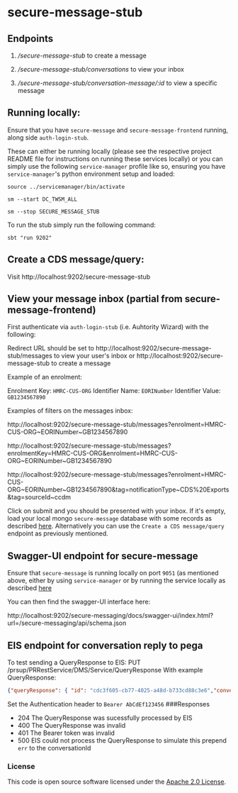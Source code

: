  
# secure-message-stub

## Endpoints

1. */secure-message-stub*      to create a message

2. */secure-message-stub/conversations* to view your inbox

3. */secure-message-stub/conversation-message/:id* to view a specific message

## Running locally:

Ensure that you have `secure-message` and `secure-message-frontend` running, along side `auth-login-stub`.

These can either be running locally (please see the respective project README file for instructions on running these services locally) or you can simply use the following `service-manager` profile like so, ensuring you have `service-manager`'s python environment setup and loaded:

`source ../servicemanager/bin/activate`

`sm --start DC_TWSM_ALL`

`sm --stop SECURE_MESSAGE_STUB`

To run the stub simply run the following command:

`sbt "run 9202"`

## Create a CDS message/query:

Visit http://localhost:9202/secure-message-stub

## View your message inbox (partial from secure-message-frontend)

First authenticate via `auth-login-stub` (i.e. Auhtority Wizard) with the following:

Redirect URL should be set to http://localhost:9202/secure-message-stub/messages to view your user's inbox or http://localhost:9202/secure-message-stub to create a message

Example of an enrolment:

Enrolment Key: `HMRC-CUS-ORG`
Identifier Name: `EORINumber`
Identifier Value: `GB1234567890`

Examples of filters on the messages inbox:

http://localhost:9202/secure-message-stub/messages?enrolment=HMRC-CUS-ORG~EORINumber~GB1234567890

http://localhost:9202/secure-message-stub/messages?enrolmentKey=HMRC-CUS-ORG&enrolment=HMRC-CUS-ORG~EORINumber~GB1234567890

http://localhost:9202/secure-message-stub/messages?enrolment=HMRC-CUS-ORG~EORINumber~GB1234567890&tag=notificationType~CDS%20Exports&tag=sourceId~ccdm

Click on submit and you should be presented with your inbox. If it's empty, load your local mongo `secure-message` database with some records as described [here](https://github.com/hmrc/secure-message/blob/master/README.md). Alternatively you can use the `Create a CDS message/query` endpoint as previously mentioned.

## Swagger-UI endpoint for secure-message

Ensure that `secure-message` is running locally on port `9051` (as mentioned above, either by using `service-manager` or by running the service locally as described [here](https://github.com/hmrc/secure-message/blob/master/README.md)

You can then find the swagger-UI interface here:

http://localhost:9202/secure-messaging/docs/swagger-ui/index.html?url=/secure-messaging/api/schema.json

## EIS endpoint for conversation reply to pega
To test sending a QueryResponse to EIS:
    PUT /prsup/PRRestService/DMS/Service/QueryResponse
    With example QueryResponse:
```json
{"queryResponse": { "id": "cdc3f605-cb77-4025-a48d-b733cd88c3e6","conversationId":  "D-80542-20201120","message": "QmxhaCBibGFoIGJsYWg=" }}
```
Set the Authentication header to `Bearer AbCdEf123456`
###Responses
- 204 The QueryResponse was sucessfully processed by EIS
- 400 The QueryResponse was invalid
- 401 The Bearer token was invalid
- 500 EIS could not process the QueryResponse to simulate this prepend `err` to the conversationId


### License

This code is open source software licensed under the [Apache 2.0 License]("http://www.apache.org/licenses/LICENSE-2.0.html").
